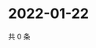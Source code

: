 # 2022-01-22

共 0 条

<!-- BEGIN WEIBO -->
<!-- 最后更新时间 Sat Jan 22 2022 02:00:54 GMT+0800 (China Standard Time) -->

<!-- END WEIBO -->
